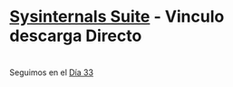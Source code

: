 
# [Sysinternals Suite](https://download.sysinternals.com/files/SysinternalsSuite.zip)   - Vinculo descarga Directo


#
#
#
#
#

Seguimos en el [Día 33](day33.md) 
